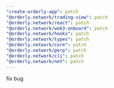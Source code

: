```yaml
---
"create-orderly-app": patch
"@orderly.network/trading-view": patch
"@orderly.network/react": patch
"@orderly.network/web3-onboard": patch
"@orderly.network/hooks": patch
"@orderly.network/types": patch
"@orderly.network/core": patch
"@orderly.network/perp": patch
"@orderly.network/cli": patch
"@orderly.network/net": patch
---
```


fix bug
